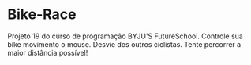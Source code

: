 # Bike-Race
Projeto 19 do curso de programação BYJU'S FutureSchool.
Controle sua bike movimento o mouse.
Desvie dos outros ciclistas.
Tente percorrer a maior distância possível!
